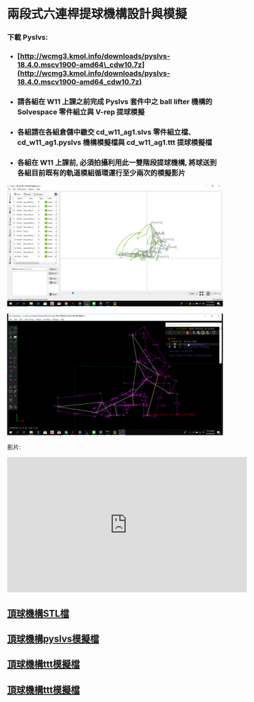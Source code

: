 # 兩段式六連桿提球機構設計與模擬

### 下載 Pyslvs:

* ### [http://wcmg3.kmol.info/downloads/pyslvs-18.4.0.mscv1900-amd64\_cdw10.7z](http://wcmg3.kmol.info/downloads/pyslvs-18.4.0.mscv1900-amd64_cdw10.7z)
* ### 請各組在 W11 上課之前完成 Pyslvs 套件中之 ball lifter 機構的 Solvespace 零件組立與 V-rep 提球模擬
* ### 各組請在各組倉儲中繳交 cd\_w11\_ag1.slvs 零件組立檔、cd\_w11\_ag1.pyslvs 機構模擬檔與 cd\_w11\_ag1.ttt 提球模擬檔
* ### 各組在 W11 上課前, 必須拍攝利用此一雙階段提球機構, 將球送到各組目前既有的軌道模組循環運行至少兩次的模擬影片

![](/assets/pyslvs-18.4.0.mscv1900-amd64_2018-06-26_16-43-47.png)

![](/assets/2018-06-26_16-45-54.png)


影片:
<iframe width="560" height="315" src="https://www.youtube.com/embed/CMHy38oILMk" frameborder="0" allow="autoplay; encrypted-media" allowfullscreen></iframe>


## [頂球機構STL檔](https://github.com/s40523232/cd2018/blob/gh-pages/%E7%AC%AC3%E7%B5%84%20%E6%9C%9F%E6%9C%AB%E4%BD%9C%E6%A5%AD%20%E6%A9%9F%E6%A7%8B.stl)


## [頂球機構pyslvs模擬檔](https://github.com/s40523232/cd2018/blob/gh-pages/%E7%AC%AC3%E7%B5%84%20%E6%9C%9F%E6%9C%AB%E4%BD%9C%E6%A5%AD%20%E6%8F%90%E7%90%83%E6%A9%9F%E6%A7%8B.pyslvs)

## [頂球機構ttt模擬檔](https://github.com/s40523232/cd2018/blob/gh-pages/%E7%AC%AC3%E7%B5%84%20%E6%9C%9F%E6%9C%AB%E4%BD%9C%E6%A5%AD%20%E6%8F%90%E7%90%83%E6%A9%9F%E6%A7%8B.ttt)


## [頂球機構ttt模擬檔](https://github.com/s40523232/cd2018/blob/gh-pages/%E7%AC%AC3%E7%B5%84%20%E6%9C%9F%E6%9C%AB%E4%BD%9C%E6%A5%AD%20%E6%8F%90%E7%90%83%E6%A9%9F%E6%A7%8B.ttt)







































